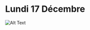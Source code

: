 # Lundi 17 Décembre

![Alt Text](https://media1.tenor.com/m/x8vcgXi5_EAAAAAd/merry-christmas-xmas.gif)

